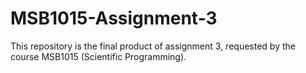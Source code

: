 # MSB1015-Assignment-3
This repository is the final product of assignment 3, requested by the course MSB1015 (Scientific Programming).
